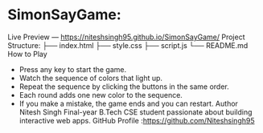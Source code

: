 # SimonSayGame:
Live Preview — https://niteshsingh95.github.io/SimonSayGame/
Project Structure:
├── index.html
├── style.css
├── script.js
└── README.md
 How to Play
- Press any key to start the game.
- Watch the sequence of colors that light up.
- Repeat the sequence by clicking the buttons in the same order.
- Each round adds one new color to the sequence.
- If you make a mistake, the game ends and you can restart.
Author
Nitesh Singh
Final-year B.Tech CSE student passionate about building interactive web apps.
GitHub Profile :https://github.com/Niteshsingh95




